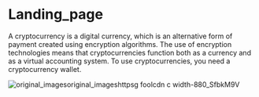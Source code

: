 # Landing_page
A cryptocurrency is a digital currency, which is an alternative form of payment created using encryption algorithms. 
The use of encryption technologies means that cryptocurrencies function both as a currency and as a virtual accounting system. 
To use cryptocurrencies, you need a cryptocurrency wallet.

![original_imagesoriginal_imageshttpsg foolcdn c width-880_SfbkM9V](https://github.com/Marapaka12/Landing_page/assets/164732733/690169f5-3e62-4add-b786-4a106122693e)
